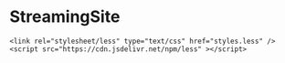 # StreamingSite
```<link rel="stylesheet/less" type="text/css" href="styles.less" />```<br>
```<script src="https://cdn.jsdelivr.net/npm/less" ></script>```
